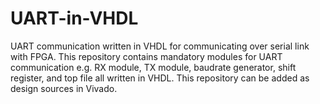 # UART-in-VHDL
UART communication written in VHDL for communicating over serial link with FPGA. This repository contains mandatory modules for UART communication e.g. RX module, TX module, baudrate generator, shift register, and top file all written in VHDL. This repository can be added as design sources in Vivado.
